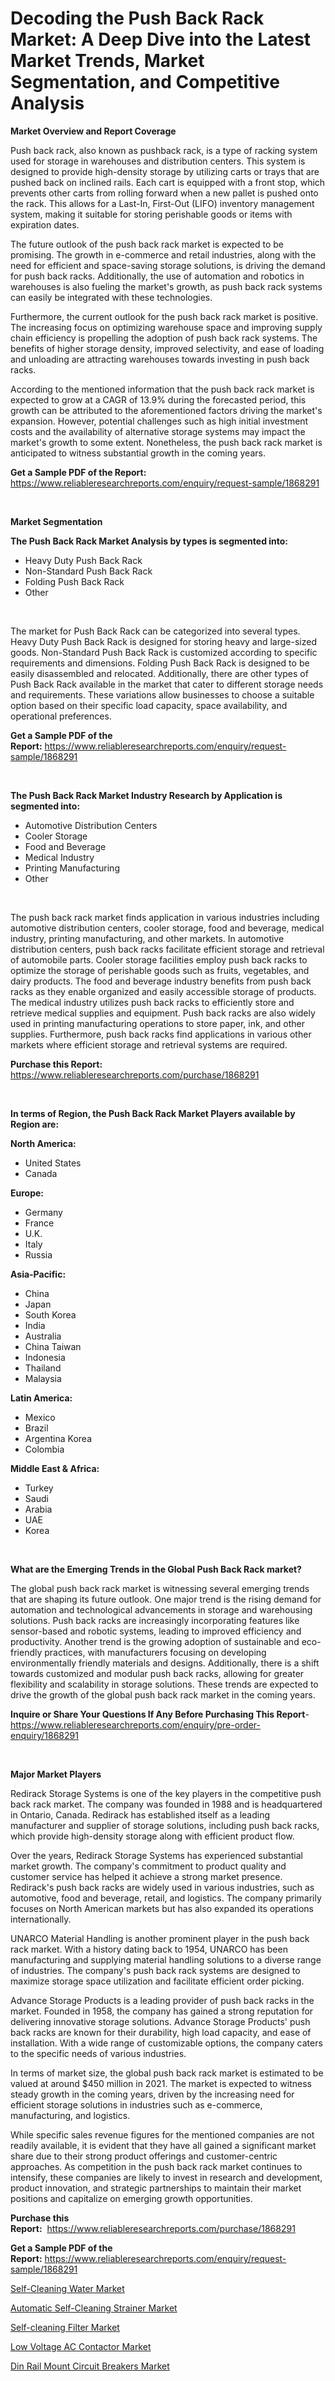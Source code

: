 <p><h1>Decoding the Push Back Rack Market: A Deep Dive into the Latest Market Trends, Market Segmentation, and Competitive Analysis</h1></p><p><strong>Market Overview and Report Coverage</strong></p>
<p><p>Push back rack, also known as pushback rack, is a type of racking system used for storage in warehouses and distribution centers. This system is designed to provide high-density storage by utilizing carts or trays that are pushed back on inclined rails. Each cart is equipped with a front stop, which prevents other carts from rolling forward when a new pallet is pushed onto the rack. This allows for a Last-In, First-Out (LIFO) inventory management system, making it suitable for storing perishable goods or items with expiration dates.</p><p>The future outlook of the push back rack market is expected to be promising. The growth in e-commerce and retail industries, along with the need for efficient and space-saving storage solutions, is driving the demand for push back racks. Additionally, the use of automation and robotics in warehouses is also fueling the market's growth, as push back rack systems can easily be integrated with these technologies.</p><p>Furthermore, the current outlook for the push back rack market is positive. The increasing focus on optimizing warehouse space and improving supply chain efficiency is propelling the adoption of push back rack systems. The benefits of higher storage density, improved selectivity, and ease of loading and unloading are attracting warehouses towards investing in push back racks.</p><p>According to the mentioned information that the push back rack market is expected to grow at a CAGR of 13.9% during the forecasted period, this growth can be attributed to the aforementioned factors driving the market's expansion. However, potential challenges such as high initial investment costs and the availability of alternative storage systems may impact the market's growth to some extent. Nonetheless, the push back rack market is anticipated to witness substantial growth in the coming years.</p></p>
<p><strong>Get a Sample PDF of the Report:</strong> <a href="https://www.reliableresearchreports.com/enquiry/request-sample/1868291">https://www.reliableresearchreports.com/enquiry/request-sample/1868291</a></p>
<p>&nbsp;</p>
<p><strong>Market Segmentation</strong></p>
<p><strong>The Push Back Rack Market Analysis by types is segmented into:</strong></p>
<p><ul><li>Heavy Duty Push Back Rack</li><li>Non-Standard Push Back Rack</li><li>Folding Push Back Rack</li><li>Other</li></ul></p>
<p>&nbsp;</p>
<p><p>The market for Push Back Rack can be categorized into several types. Heavy Duty Push Back Rack is designed for storing heavy and large-sized goods. Non-Standard Push Back Rack is customized according to specific requirements and dimensions. Folding Push Back Rack is designed to be easily disassembled and relocated. Additionally, there are other types of Push Back Rack available in the market that cater to different storage needs and requirements. These variations allow businesses to choose a suitable option based on their specific load capacity, space availability, and operational preferences.</p></p>
<p><strong>Get a Sample PDF of the Report:</strong>&nbsp;<a href="https://www.reliableresearchreports.com/enquiry/request-sample/1868291">https://www.reliableresearchreports.com/enquiry/request-sample/1868291</a></p>
<p>&nbsp;</p>
<p><strong>The Push Back Rack Market Industry Research by Application is segmented into:</strong></p>
<p><ul><li>Automotive Distribution Centers</li><li>Cooler Storage</li><li>Food and Beverage</li><li>Medical Industry</li><li>Printing Manufacturing</li><li>Other</li></ul></p>
<p>&nbsp;</p>
<p><p>The push back rack market finds application in various industries including automotive distribution centers, cooler storage, food and beverage, medical industry, printing manufacturing, and other markets. In automotive distribution centers, push back racks facilitate efficient storage and retrieval of automobile parts. Cooler storage facilities employ push back racks to optimize the storage of perishable goods such as fruits, vegetables, and dairy products. The food and beverage industry benefits from push back racks as they enable organized and easily accessible storage of products. The medical industry utilizes push back racks to efficiently store and retrieve medical supplies and equipment. Push back racks are also widely used in printing manufacturing operations to store paper, ink, and other supplies. Furthermore, push back racks find applications in various other markets where efficient storage and retrieval systems are required.</p></p>
<p><strong>Purchase this Report:</strong>&nbsp; <a href="https://www.reliableresearchreports.com/purchase/1868291">https://www.reliableresearchreports.com/purchase/1868291</a></p>
<p>&nbsp;</p>
<p><strong>In terms of Region, the Push Back Rack Market Players available by Region are:</strong></p>
<p>
    <p> <strong> North America: </strong>
        <ul>
            <li>United States</li>
            <li>Canada</li>
        </ul>
        </p> 
    <p> <strong> Europe: </strong>
        <ul>
            <li>Germany</li>
            <li>France</li>
            <li>U.K.</li>
            <li>Italy</li>
            <li>Russia</li>
        </ul>
        </p> 
    <p> <strong> Asia-Pacific: </strong>
        <ul>
            <li>China</li>
            <li>Japan</li>
            <li>South Korea</li>
            <li>India</li>
            <li>Australia</li>
            <li>China Taiwan</li>
            <li>Indonesia</li>
            <li>Thailand</li>
            <li>Malaysia</li>
        </ul>
        </p> 
    <p> <strong> Latin America: </strong>
        <ul>
            <li>Mexico</li>
            <li>Brazil</li>
            <li>Argentina Korea</li>
            <li>Colombia</li>
        </ul>
        </p> 
    <p> <strong> Middle East & Africa: </strong>
        <ul>
            <li>Turkey</li>
            <li>Saudi</li>
            <li>Arabia</li>
            <li>UAE</li>
            <li>Korea</li>
        </ul>
    </p>
    </p>
<p>&nbsp;</p>
<p><strong>What are the Emerging Trends in the Global Push Back Rack market?</strong></p>
<p><p>The global push back rack market is witnessing several emerging trends that are shaping its future outlook. One major trend is the rising demand for automation and technological advancements in storage and warehousing solutions. Push back racks are increasingly incorporating features like sensor-based and robotic systems, leading to improved efficiency and productivity. Another trend is the growing adoption of sustainable and eco-friendly practices, with manufacturers focusing on developing environmentally friendly materials and designs. Additionally, there is a shift towards customized and modular push back racks, allowing for greater flexibility and scalability in storage solutions. These trends are expected to drive the growth of the global push back rack market in the coming years.</p></p>
<p><strong>Inquire or Share Your Questions If Any Before Purchasing This Report</strong>- <a href="https://www.reliableresearchreports.com/enquiry/pre-order-enquiry/1868291">https://www.reliableresearchreports.com/enquiry/pre-order-enquiry/1868291</a></p>
<p>&nbsp;</p>
<p><strong>Major Market Players</strong></p>
<p><p>Redirack Storage Systems is one of the key players in the competitive push back rack market. The company was founded in 1988 and is headquartered in Ontario, Canada. Redirack has established itself as a leading manufacturer and supplier of storage solutions, including push back racks, which provide high-density storage along with efficient product flow.</p><p>Over the years, Redirack Storage Systems has experienced substantial market growth. The company's commitment to product quality and customer service has helped it achieve a strong market presence. Redirack's push back racks are widely used in various industries, such as automotive, food and beverage, retail, and logistics. The company primarily focuses on North American markets but has also expanded its operations internationally.</p><p>UNARCO Material Handling is another prominent player in the push back rack market. With a history dating back to 1954, UNARCO has been manufacturing and supplying material handling solutions to a diverse range of industries. The company's push back rack systems are designed to maximize storage space utilization and facilitate efficient order picking.</p><p>Advance Storage Products is a leading provider of push back racks in the market. Founded in 1958, the company has gained a strong reputation for delivering innovative storage solutions. Advance Storage Products' push back racks are known for their durability, high load capacity, and ease of installation. With a wide range of customizable options, the company caters to the specific needs of various industries.</p><p>In terms of market size, the global push back rack market is estimated to be valued at around $450 million in 2021. The market is expected to witness steady growth in the coming years, driven by the increasing need for efficient storage solutions in industries such as e-commerce, manufacturing, and logistics.</p><p>While specific sales revenue figures for the mentioned companies are not readily available, it is evident that they have all gained a significant market share due to their strong product offerings and customer-centric approaches. As competition in the push back rack market continues to intensify, these companies are likely to invest in research and development, product innovation, and strategic partnerships to maintain their market positions and capitalize on emerging growth opportunities.</p></p>
<p><strong>Purchase this Report:</strong>&nbsp;&nbsp;<a href="https://www.reliableresearchreports.com/purchase/1868291">https://www.reliableresearchreports.com/purchase/1868291</a></p>
<p></p>
<p><strong>Get a Sample PDF of the Report:</strong>&nbsp;<a href="https://www.reliableresearchreports.com/enquiry/request-sample/1868291">https://www.reliableresearchreports.com/enquiry/request-sample/1868291</a></p>
<p><p><a href="https://medium.com/@melt.scale.beast/self-cleaning-water-market-size-reveals-the-best-marketing-channels-in-global-industry-f140bd297031">Self-Cleaning Water Market</a></p><p><a href="https://medium.com/@sake.use.loan/automatic-self-cleaning-strainer-market-trends-forecast-and-competitive-analysis-to-2030-5470b6a8dbc1">Automatic Self-Cleaning Strainer Market</a></p><p><a href="https://medium.com/@cite.teach.super/self-cleaning-filter-market-comprehensive-assessment-by-type-application-and-geography-8190cf8ed897">Self-cleaning Filter Market</a></p><p><a href="https://medium.com/@clock.fund.arm/low-voltage-ac-contactor-market-the-key-to-successful-business-strategy-forecast-till-2030-ca5f11c5effe">Low Voltage AC Contactor Market</a></p><p><a href="https://medium.com/@wound.key.cure/din-rail-mount-circuit-breakers-market-analysis-and-sze-forecasted-for-period-from-2023-to-2030-69bbbd589aae">Din Rail Mount Circuit Breakers Market</a></p></p>